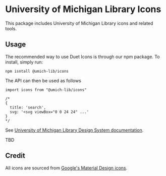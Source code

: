 # University of Michigan Library Icons

This package includes University of Michigan Library icons and related tools.

## Usage

The recommended way to use Duet Icons is through our npm package. To install, simply run:

```
npm isntall @umich-lib/icons
```

The API can then be used as follows

```
import icons from "@umich-lib/icons"

/*
{
  title: 'search',
  svg: '<svg viewBox="0 0 24 24" ...'
}
*/
```

See [University of Michigan Library Design System documentation](https://design-system.lib.umich.edu/iconography).

TBD

## Credit

All icons are sourced from [Google's Material Design icons](https://material.io/resources/icons/).
